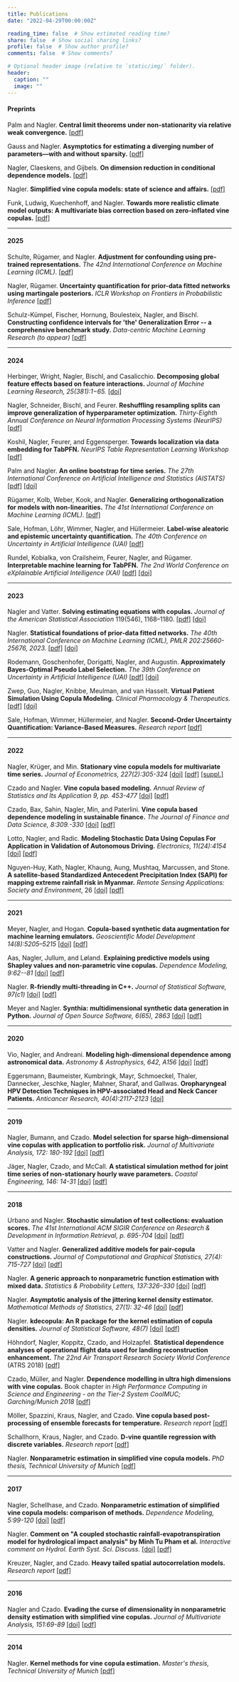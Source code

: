 ```yaml
---
title: Publications
date: "2022-04-29T00:00:00Z"

reading_time: false  # Show estimated reading time?
share: false  # Show social sharing links?
profile: false  # Show author profile?
comments: false  # Show comments?

# Optional header image (relative to `static/img/` folder).
header:
  caption: ""
  image: ""
---
```


#### Preprints

Palm and Nagler. **Central limit theorems under non-stationarity via relative weak convergence.** [[pdf]](../rel-clt.pdf)

Gauss and Nagler. **Asymptotics for estimating a diverging number of parameters—with and without sparsity.**
[[pdf]](https://arxiv.org/abs/2411.17395)

Nagler, Claeskens, and Gijbels. **On dimension reduction in conditional dependence models.** [[pdf]](../copula-dr.pdf)


Nagler. **Simplified vine copula models: state of science and affairs.**
[[pdf]](https://arxiv.org/abs/2410.16806)

Funk, Ludwig, Kuechenhoff, and Nagler.
**Towards more realistic climate model outputs: A multivariate bias correction based on zero-inflated vine copulas.** [[pdf]](https://arxiv.org/abs/2410.15931)

---

#### 2025

Schulte, Rügamer, and Nagler. **Adjustment for confounding using pre-trained representations.**
*The 42nd International Conference on Machine Learning (ICML)*. 
[[pdf]](../pretrained-icml.pdf)

Nagler, Rügamer. **Uncertainty quantification for prior-data fitted networks using martingale posteriors.**
*ICLR Workshop on Frontiers in Probabilistic Inference*
[[pdf]](https://openreview.net/attachment?id=TEs2WApmhX&name=pdf)

Schulz-Kümpel, Fischer, Hornung, Boulesteix, Nagler, and Bischl. 
**Constructing confidence intervals for 'the' Generalization Error -- a comprehensive benchmark study.** *Data-centric Machine Learning Research (to appear)* [[pdf]](https://arxiv.org/abs/2409.18836)

---

#### 2024


Herbinger, Wright, Nagler, Bischl, and Casalicchio.
**Decomposing global feature effects based on feature interactions.**
*Journal of Machine Learning Research, 25(381):1−65.* [[doi]](https://jmlr.org/papers/v25/23-0699.html)

Nagler, Schneider, Bischl, and Feurer. 
**Reshuffling resampling splits can improve generalization of hyperparameter optimization.** 
*Thirty-Eighth Annual Conference on Neural Information Processing Systems (NeurIPS)* [[pdf]](https://arxiv.org/abs/2405.15393)

Koshil, Nagler, Feurer, and Eggensperger.
**Towards localization via data embedding for TabPFN.** *NeurIPS Table Representation Learning Workshop*
[[pdf]](https://openreview.net/forum?id=LFyQyV5HxQ#discussion)

Palm and Nagler.
**An online bootstrap for time series.** 
*The 27th International Conference on Artificial Intelligence and Statistics (AISTATS)*
[[pdf]](https://arxiv.org/abs/2310.19683) [[doi]](https://proceedings.mlr.press/v238/palm24a.html)

Rügamer, Kolb, Weber, Kook, and Nagler.
**Generalizing orthogonalization for models with non-linearities.**
*The 41st International Conference on Machine Learning (ICML)*. [[pdf]](https://arxiv.org/abs/2405.02475)

Sale, Hofman, Löhr, Wimmer, Nagler, and Hüllermeier. 
**Label-wise aleatoric and epistemic uncertainty quantification.**
*The 40th Conference on Uncertainty in Artificial Intelligence (UAI)*
[[pdf]](http://arxiv.org/abs/2406.02354)

Rundel, Kobialka, von Crailsheim, Feurer, Nagler, and Rügamer. 
**Interpretable machine learning for TabPFN.** 
*The 2nd World Conference on eXplainable Artificial Intelligence (XAI)* [[pdf]](https://arxiv.org/abs/2403.10923) [[doi]](https://link.springer.com/chapter/10.1007/978-3-031-63797-1_23)

---

#### 2023

Nagler and Vatter. 
**Solving estimating equations with copulas.**
*Journal of the American Statistical Association* 119(546), 1168–1180. [[pdf]](http://arxiv.org/abs/1801.10576) [[doi]](https://www.tandfonline.com/doi/full/10.1080/01621459.2023.2177545)


Nagler. 
**Statistical foundations of prior-data fitted networks.** 
*The 40th International Conference on Machine Learning (ICML), PMLR 202:25660-25676, 2023.* [[pdf]](https://arxiv.org/abs/2305.11097)  [[doi]](https://proceedings.mlr.press/v202/nagler23a.html)

Rodemann, Goschenhofer, Dorigatti, Nagler, and Augustin. 
**Approximately Bayes-Optimal Pseudo Label Selection.** 
*The 39th Conference on Uncertainty in Artificial Intelligence (UAI)* [[pdf]](https://proceedings.mlr.press/v216/rodemann23a/rodemann23a.pdf) [[doi]](https://proceedings.mlr.press/v216/rodemann23a)


Zwep, Guo, Nagler, Knibbe, Meulman, and van Hasselt. 
**Virtual Patient Simulation Using Copula Modeling.** 
*Clinical Pharmacology & Therapeutics.* [[pdf]](https://ascpt.onlinelibrary.wiley.com/doi/epdf/10.1002/cpt.3099)  [[doi]](https://doi.org/10.1002/cpt.3099)


Sale, Hofman, Wimmer, Hüllermeier, and Nagler. 
**Second-Order Uncertainty Quantification: Variance-Based Measures.** 
*Research report* [[pdf]](https://arxiv.org/abs/2401.00276)

---

#### 2022


Nagler, Krüger, and Min.
**Stationary vine copula models for multivariate time series.** 
*Journal of Econometrics, 227(2):305-324* [[doi]](https://www.sciencedirect.com/science/article/pii/S0304407621003043) [[pdf]](https://www.sciencedirect.com/science/article/pii/S0304407621003043/pdfft?md5=e36d67f4b050cf9813f5fdbe51578b08&pid=1-s2.0-S0304407621003043-main.pdf)  [[suppl.]](https://ars.els-cdn.com/content/image/1-s2.0-S0304407621003043-mmc1.pdf)

Czado and Nagler.
**Vine copula based modeling.** 
*Annual Review of Statistics and Its Application 9, pp. 453-477* [[doi]](http://www.annualreviews.org/eprint/DMMEJGSBDRJ8NQIM3CVY/full/10.1146/annurev-statistics-040220-101153) [[pdf]](../vine-arisa.pdf)

Czado, Bax, Sahin, Nagler, Min, and Paterlini.
**Vine copula based dependence modeling in sustainable finance.**
*The Journal of Finance and Data Science, 8:309.-330* [[doi]](https://doi.org/10.1016/j.jfds.2022.11.003) [[pdf]](https://reader.elsevier.com/reader/sd/pii/S2405918822000162?token=E8BFC7734FEAFD473AB3B49A88D7AEE3AC94D5D7446909CF12D61785F5DFB6F1A4479A2D3786AA7A5A8EB2C209E8B574&originRegion=eu-west-1&originCreation=20221117161144)

Lotto, Nagler, and Radic.
**Modeling Stochastic Data Using Copulas For Application in Validation of Autonomous Driving.**
*Electronics, 11(24):4154* [[doi]](https://www.mdpi.com/2079-9292/11/24/4154) [[pdf]](https://www.mdpi.com/2079-9292/11/24/4154/pdf) 

Nguyen-Huy, Kath, Nagler, Khaung, Aung, Mushtaq, Marcussen, and Stone. 
**A satellite-based Standardized Antecedent Precipitation Index (SAPI) for mapping extreme rainfall risk in Myanmar.**
*Remote Sensing Applications: Society and Environment*, 26 [[doi]](https://doi.org/10.1016/j.rsase.2022.100733) [[pdf]](https://pure.tudelft.nl/ws/files/117912721/1_s2.0_S2352938522000416_main.pdf)


---
#### 2021

Meyer, Nagler, and Hogan. 
**Copula-based synthetic data augmentation for machine learning emulators.**
*Geoscientific Model Development 14(8):5205–5215*  [[doi]](https://gmd.copernicus.org/articles/14/5205/2021/)  [[pdf]](https://arxiv.org/abs/2012.09037)  

Aas, Nagler, Jullum, and Løland.
**Explaining predictive models using Shapley values and non-parametric vine copulas.** 
*Dependence Modeling, 9:62--81* [[doi]](https://doi.org/10.1515/demo-2021-0103) [[pdf]](https://doi.org/10.1515/demo-2021-0103)

Nagler.
**R-friendly multi-threading in C++.**
_Journal of Statistical Software, 97(c1)_  [[doi]](<https://www.jstatsoft.org/article/view/v097c01>) [[pdf]](https://www.jstatsoft.org/article/view/v097c01)  

Meyer and Nagler. 
**Synthia: multidimensional synthetic data generation in Python.** 
*Journal of Open Source Software, 6(65), 2863* [[doi]](https://joss.theoj.org/papers/10.21105/joss.02863) [[pdf]](https://joss.theoj.org/papers/10.21105/joss.02863) 

---
#### 2020

Vio, Nagler, and Andreani. 
**Modeling high-dimensional dependence among astronomical data.** 
*Astronomy & Astrophysics, 642, A156* [[doi]](<https://www.aanda.org/articles/aa/abs/2020/10/aa38585-20/aa38585-20.html>) [[pdf]](https://www.aanda.org/articles/aa/pdf/2020/10/aa38585-20.pdf)

Eggersmann,  Baumeister, Kumbringk, Mayr, Schmoeckel, Thaler, Dannecker, Jeschke, Nagler, Mahner, Sharaf, and Gallwas.
**Oropharyngeal HPV Detection Techniques in HPV-associated Head and Neck Cancer Patients.**
*Anticancer Research, 40(4):2117-2123* [[doi]](<https://www.ncbi.nlm.nih.gov/pubmed/32234904?dopt=Abstract>)

---
#### 2019

Nagler, Bumann, and Czado. 
**Model selection for sparse high-dimensional vine copulas with application to portfolio risk.**
*Journal of Multivariate Analysis, 172: 180-192* 
[[doi]](https://doi.org/10.1016/j.jmva.2019.03.004) [[pdf]](https://arxiv.org/abs/1801.09739)  

Jäger, Nagler, Czado, and McCall.
**A statistical simulation method for joint time series of non-stationary hourly wave parameters.**
*Coastal Engineering, 146: 14-31* [[doi]](https://www.sciencedirect.com/science/article/pii/S0378383918301777) [[pdf]](http://arxiv.org/abs/1810.12389) 

---
#### 2018

Urbano and Nagler.
**Stochastic simulation of test collections: evaluation scores.**
*The 41st International ACM SIGIR Conference on Research & Development in Information Retrieval, p. 695-704* 
[[doi]](https://dl.acm.org/citation.cfm?doid=3209978.3210043) [[pdf]](http://julian-urbano.info/files/publications/065-stochastic-simulation-test-collections-evaluation-scores.pdf) 

Vatter and Nagler.
**Generalized additive models for pair-copula constructions.**
*Journal of Computational and Graphical Statistics, 27(4): 715-727* [[doi]](https://www.tandfonline.com/doi/full/10.1080/10618600.2018.1451338) [[pdf]](https://arxiv.org/abs/1608.01593) 

Nagler. 
**A generic approach to nonparametric function estimation with mixed data.**
*Statistics & Probability Letters, 137:326–330* 
[[doi]](https://www.sciencedirect.com/science/article/pii/S0167715218300853) [[pdf]](https://arxiv.org/abs/1704.07457)  

Nagler. 
**Asymptotic analysis of the jittering kernel density estimator.**
*Mathematical Methods of Statistics, 27(1): 32-46* 
[[doi]](https://link.springer.com/article/10.3103/S1066530718010027) [[pdf]](https://arxiv.org/abs/1705.05431) 

Nagler. 
**kdecopula: An R package for the kernel estimation of copula densities.**
*Journal of Statistical Software, 48(7)* 
[[doi]](https://www.jstatsoft.org/article/view/v084i07) [[pdf]](hhttps://www.jstatsoft.org/index.php/jss/article/view/v084i07/1211) 

Höhndorf, Nagler, Koppitz, Czado, and Holzapfel. 
**Statistical dependence analyses of operational flight data used for landing reconstruction enhancement.**
 *The 22nd Air Transport Research Society World Conference* (ATRS 2018) [[pdf]](https://arxiv.org/pdf/2206.09809.pdf)

Czado, Müller, and Nagler. 
**Dependence modelling in ultra high dimensions with vine copulas.** 
Book chapter in *High Performance Computing in Science and Engineering - on the Tier-2 System CoolMUC; Garching/Munich 2018* [[pdf]](https://mediatum.ub.tum.de/doc/1439506/1439506.pdf) 

Möller, Spazzini, Kraus, Nagler, and Czado. 
**Vine copula based post-processing of ensemble forecasts for temperature.**
*Research report* [[pdf]](http://arxiv.org/abs/1811.02255) 

Schallhorn, Kraus, Nagler, and Czado. 
**D-vine quantile regression with discrete variables.**
*Research report* [[pdf]](http://arxiv.org/abs/1705.08310)

Nagler.
**Nonparametric estimation in simplified vine copula models.**
*PhD thesis, Technical University of Munich* [[pdf]](http://mediatum.ub.tum.de/node?id=1447138)  

---
#### 2017

Nagler, Schellhase, and Czado.
**Nonparametric estimation of simplified vine copula models: comparison of methods.**
*Dependence Modeling, 5:99-120* 
[[doi]](https://www.degruyter.com/view/j/demo.2017.5.issue-1/demo-2017-0007/demo-2017-0007.xml) [[pdf]](https://www.degruyter.com/document/doi/10.1515/demo-2017-0007/pdf)

Nagler.
**Comment on "A coupled stochastic rainfall-evapotranspiration model for
hydrological impact analysis" by Minh Tu Pham et al.** 
*Interactive comment on Hydrol. Earth Syst. Sci. Discuss.* 
[[doi]](http://www.hydrol-earth-syst-sci-discuss.net/hess-2017-161/hess-2017-161-RC1.pdf) [[pdf]](http://www.hydrol-earth-syst-sci-discuss.net/hess-2017-161/hess-2017-161-RC1-supplement.pdf) 

Kreuzer, Nagler, and Czado. **Heavy tailed spatial autocorrelation models.**
*Research report* [[pdf]](https://arxiv.org/abs/1707.03165)

---
#### 2016

Nagler and Czado.
**Evading the curse of dimensionality in nonparametric density estimation with simplified vine copulas.**
*Journal of Multivariate Analysis, 151:69-89* 
[[doi]](http://www.sciencedirect.com/science/article/pii/S0047259X16300471)  [[pdf]](https://arxiv.org/abs/1503.03305)  


---
#### 2014

Nagler. 
**Kernel methods for vine copula estimation.**
*Master's thesis, Technical University of Munich* [[pdf]](https://mediatum.ub.tum.de/node?id=1231221)  
